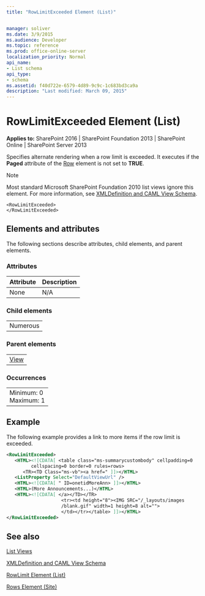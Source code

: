 ```yaml
---
title: "RowLimitExceeded Element (List)"


manager: soliver
ms.date: 3/9/2015
ms.audience: Developer
ms.topic: reference
ms.prod: office-online-server
localization_priority: Normal
api_name:
- List schema
api_type:
- schema
ms.assetid: f40d722e-6579-4d89-9c9c-1c683bd3ca9a
description: "Last modified: March 09, 2015"
---
```


# RowLimitExceeded Element (List)

 
  
 **Applies to:** SharePoint 2016 | SharePoint Foundation 2013 | SharePoint Online | SharePoint Server 2013
  
Specifies alternate rendering when a row limit is exceeded. It executes if the **Paged** attribute of the [Row](row-element-site.md) element is not set to **TRUE**.
  
> [!NOTE]
> Most standard Microsoft SharePoint Foundation 2010 list views ignore this element. For more information, see [XMLDefinition and CAML View Schema](http://msdn.microsoft.com/library/1845d203-4699-4b0e-a182-2d9998439922%28Office.15%29.aspx). 
  
```
<RowLimitExceeded>
</RowLimitExceeded>
```

## Elements and attributes

The following sections describe attributes, child elements, and parent elements.

### Attributes

|**Attribute**|**Description**|
|:-----|:-----|
|None  <br/> |N/A  <br/> |
   
### Child elements

||
|:-----|
|Numerous |
   
### Parent elements

||
|:-----|
|[View](view-element-list.md)|
   
### Occurrences

||
|:-----|
|Minimum: 0  <br/> Maximum: 1  <br/> |
   
## Example

The following example provides a link to more items if the row limit is exceeded.
  
```XML
<RowLimitExceeded>
   <HTML><![CDATA[ <table class="ms-summarycustombody" cellpadding=0 
         cellspacing=0 border=0 rules=rows>
      <TR><TD Class="ms-vb"><a href=" ]]></HTML>
   <ListProperty Select="DefaultViewUrl" />
   <HTML><![CDATA[ " ID=onetidMoreAnn> ]]></HTML>
   <HTML>(More Announcements...)</HTML>
   <HTML><![CDATA[ </a></TD></TR>
                    <tr><td height="8"><IMG SRC="/_layouts/images
                    /blank.gif" width=1 height=8 alt="">
                    </td></tr></table> ]]></HTML>
</RowLimitExceeded>
```

## See also



[List Views](http://msdn.microsoft.com/library/43e6ba7e-eddb-418a-a570-c0815016fc17%28Office.15%29.aspx)
  
[XMLDefinition and CAML View Schema](http://msdn.microsoft.com/library/1845d203-4699-4b0e-a182-2d9998439922%28Office.15%29.aspx)
  
[RowLimit Element (List)](rowlimit-element-list.md)
  
[Rows Element (Site)](rows-element-site.md)

